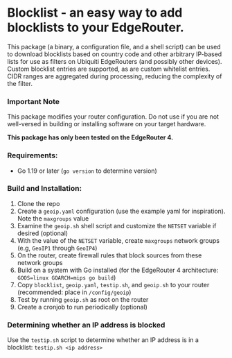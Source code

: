 # Blocklist - an easy way to add blocklists to your EdgeRouter.

This package (a binary, a configuration file, and a shell script) can be used to download
blocklists based on country code and other arbitrary IP-based lists for use as filters on
Ubiquiti EdgeRouters (and possibly other devices). Custom blocklist entries are supported,
as are custom whitelist entries. CIDR ranges are aggregated during processing, reducing
the complexity of the filter.

### Important Note
This package modifies your router configuration. Do not use if you are not well-versed
in building or installing software on your target hardware.

**This package has only been tested on the EdgeRouter 4.**

### Requirements:
- Go 1.19 or later (`go version` to determine version)

### Build and Installation:
1. Clone the repo
2. Create a `geoip.yaml` configuration (use the example yaml for inspiration). Note the `maxgroups` value
3. Examine the `geoip.sh` shell script and customize the `NETSET` variable if desired (optional)
4. With the value of the `NETSET` variable, create `maxgroups` network groups (e.g, `GeoIP1` through `GeoIP4`)
5. On the router, create firewall rules that block sources from these network groups
6. Build on a system with Go installed (for the EdgeRouter 4 architecture: `GOOS=linux GOARCH=mips go build`)
7. Copy `blocklist`, `geoip.yaml`, `testip.sh`, and `geoip.sh` to your router (recommended: place in `/config/geoip`)
8. Test by running `geoip.sh` as root on the router
9. Create a cronjob to run periodically (optional)

### Determining whether an IP address is blocked
Use the `testip.sh` script to determine whether an IP address is in a blocklist:
`testip.sh <ip address>`

